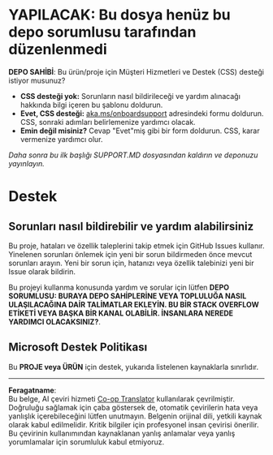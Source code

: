 <!--
CO_OP_TRANSLATOR_METADATA:
{
  "original_hash": "b7244261ee19497082edf33bcce64717",
  "translation_date": "2025-09-09T18:52:26+00:00",
  "source_file": "SUPPORT.md",
  "language_code": "tr"
}
-->
# YAPILACAK: Bu dosya henüz bu depo sorumlusu tarafından düzenlenmedi

**DEPO SAHİBİ**: Bu ürün/proje için Müşteri Hizmetleri ve Destek (CSS) desteği istiyor musunuz?

- **CSS desteği yok:** Sorunların nasıl bildirileceği ve yardım alınacağı hakkında bilgi içeren bu şablonu doldurun.
- **Evet, CSS desteği:** [aka.ms/onboardsupport](https://aka.ms/onboardsupport) adresindeki formu doldurun. CSS, sonraki adımları belirlemenize yardımcı olacak.
- **Emin değil misiniz?** Cevap "Evet"miş gibi bir form doldurun. CSS, karar vermenize yardımcı olur.

*Daha sonra bu ilk başlığı SUPPORT.MD dosyasından kaldırın ve deponuzu yayınlayın.*

# Destek

## Sorunları nasıl bildirebilir ve yardım alabilirsiniz  

Bu proje, hataları ve özellik taleplerini takip etmek için GitHub Issues kullanır. Yinelenen sorunları önlemek için yeni bir sorun bildirmeden önce mevcut sorunları arayın. Yeni bir sorun için, hatanızı veya özellik talebinizi yeni bir Issue olarak bildirin.

Bu projeyi kullanma konusunda yardım ve sorular için lütfen **DEPO SORUMLUSU: BURAYA DEPO SAHİPLERİNE VEYA TOPLULUĞA NASIL ULAŞILACAĞINA DAİR TALİMATLAR EKLEYİN. BU BİR STACK OVERFLOW ETİKETİ VEYA BAŞKA BİR KANAL OLABİLİR. İNSANLARA NEREDE YARDIMCI OLACAKSINIZ?**.

## Microsoft Destek Politikası  

Bu **PROJE veya ÜRÜN** için destek, yukarıda listelenen kaynaklarla sınırlıdır.

---

**Feragatname**:  
Bu belge, AI çeviri hizmeti [Co-op Translator](https://github.com/Azure/co-op-translator) kullanılarak çevrilmiştir. Doğruluğu sağlamak için çaba göstersek de, otomatik çevirilerin hata veya yanlışlık içerebileceğini lütfen unutmayın. Belgenin orijinal dili, yetkili kaynak olarak kabul edilmelidir. Kritik bilgiler için profesyonel insan çevirisi önerilir. Bu çevirinin kullanımından kaynaklanan yanlış anlamalar veya yanlış yorumlamalar için sorumluluk kabul etmiyoruz.